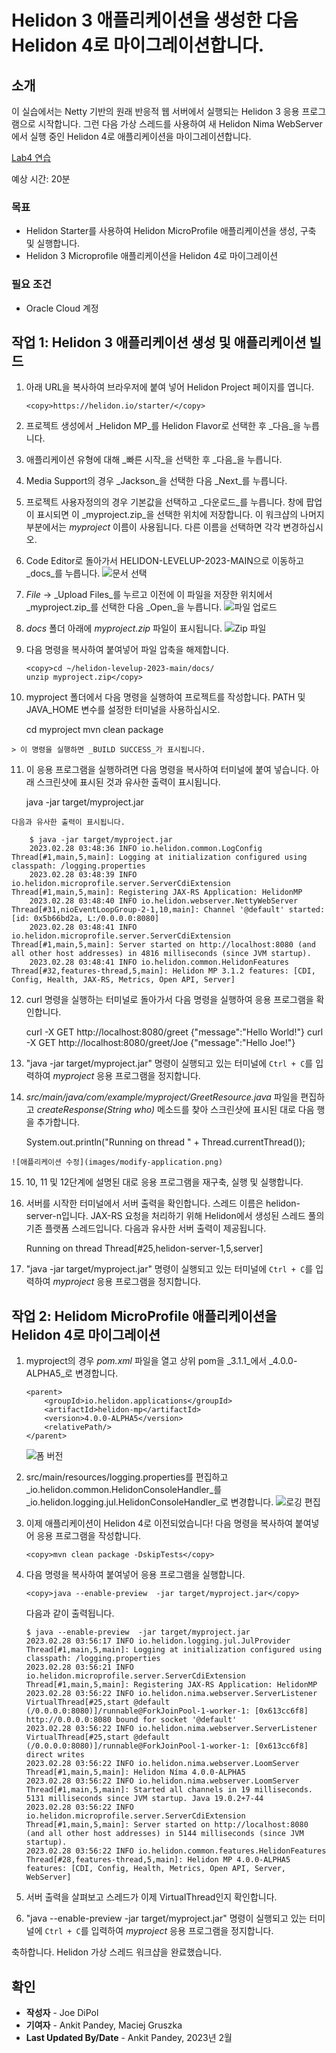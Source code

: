 # Helidon 3 애플리케이션을 생성한 다음 Helidon 4로 마이그레이션합니다.

## 소개

이 실습에서는 Netty 기반의 원래 반응적 웹 서버에서 실행되는 Helidon 3 응용 프로그램으로 시작합니다. 그런 다음 가상 스레드를 사용하여 새 Helidon Nima WebServer에서 실행 중인 Helidon 4로 애플리케이션을 마이그레이션합니다.

[Lab4 연습](videohub:1_zr1m00ba)

예상 시간: 20분

### 목표

*   Helidon Starter를 사용하여 Helidon MicroProfile 애플리케이션을 생성, 구축 및 실행합니다.
*   Helidon 3 Microprofile 애플리케이션을 Helidon 4로 마이그레이션

### 필요 조건

*   Oracle Cloud 계정

## 작업 1: Helidon 3 애플리케이션 생성 및 애플리케이션 빌드

1.  아래 URL을 복사하여 브라우저에 붙여 넣어 Helidon Project 페이지를 엽니다.
    
        <copy>https://helidon.io/starter/</copy>
        
2.  프로젝트 생성에서 _Helidon MP_를 Helidon Flavor로 선택한 후 _다음_을 누릅니다.
    
3.  애플리케이션 유형에 대해 _빠른 시작_을 선택한 후 _다음_을 누릅니다.
    
4.  Media Support의 경우 _Jackson_을 선택한 다음 _Next_를 누릅니다.
    
5.  프로젝트 사용자정의의 경우 기본값을 선택하고 _다운로드_를 누릅니다. 창에 팝업이 표시되면 이 _myproject.zip_을 선택한 위치에 저장합니다. 이 워크샵의 나머지 부분에서는 _myproject_ 이름이 사용됩니다. 다른 이름을 선택하면 각각 변경하십시오.
    
6.  Code Editor로 돌아가서 HELIDON-LEVELUP-2023-MAIN으로 이동하고 _docs_를 누릅니다. ![문서 선택](images/select-docs.png)
    
7.  _File_ -> _Upload Files_를 누르고 이전에 이 파일을 저장한 위치에서 _myproject.zip_를 선택한 다음 _Open_을 누릅니다. ![파일 업로드](images/upload-files.png)
    
8.  _docs_ 폴더 아래에 _myproject.zip_ 파일이 표시됩니다. ![Zip 파일](images/zip-file.png)
    
9.  다음 명령을 복사하여 붙여넣어 파일 압축을 해제합니다.
    
        <copy>cd ~/helidon-levelup-2023-main/docs/
        unzip myproject.zip</copy>
        
10.  myproject 폴더에서 다음 명령을 실행하여 프로젝트를 작성합니다. PATH 및 JAVA\_HOME 변수를 설정한 터미널을 사용하십시오.
    
        <copy>cd myproject
        mvn clean package</copy>
        
    
    > 이 명령을 실행하면 _BUILD SUCCESS_가 표시됩니다.
    
11.  이 응용 프로그램을 실행하려면 다음 명령을 복사하여 터미널에 붙여 넣습니다. 아래 스크린샷에 표시된 것과 유사한 출력이 표시됩니다.
    
        <copy>java -jar target/myproject.jar</copy>
        
    
    다음과 유사한 출력이 표시됩니다.
    
        $ java -jar target/myproject.jar
        2023.02.28 03:48:36 INFO io.helidon.common.LogConfig Thread[#1,main,5,main]: Logging at initialization configured using classpath: /logging.properties
        2023.02.28 03:48:39 INFO io.helidon.microprofile.server.ServerCdiExtension Thread[#1,main,5,main]: Registering JAX-RS Application: HelidonMP
        2023.02.28 03:48:40 INFO io.helidon.webserver.NettyWebServer Thread[#31,nioEventLoopGroup-2-1,10,main]: Channel '@default' started: [id: 0x5b66bd2a, L:/0.0.0.0:8080]
        2023.02.28 03:48:41 INFO io.helidon.microprofile.server.ServerCdiExtension Thread[#1,main,5,main]: Server started on http://localhost:8080 (and all other host addresses) in 4816 milliseconds (since JVM startup).
        2023.02.28 03:48:41 INFO io.helidon.common.HelidonFeatures Thread[#32,features-thread,5,main]: Helidon MP 3.1.2 features: [CDI, Config, Health, JAX-RS, Metrics, Open API, Server]
        
12.  curl 명령을 실행하는 터미널로 돌아가서 다음 명령을 실행하여 응용 프로그램을 확인합니다.
    
        <copy>
        curl -X GET http://localhost:8080/greet
        </copy>
        {"message":"Hello World!"}
        
    
        <copy>
        curl -X GET http://localhost:8080/greet/Joe
        </copy>
        {"message":"Hello Joe!"}
        
13.  "java -jar target/myproject.jar" 명령이 실행되고 있는 터미널에 `Ctrl + C`를 입력하여 _myproject_ 응용 프로그램을 정지합니다.
    
14.  _src/main/java/com/example/myproject/GreetResource.java_ 파일을 편집하고 _createResponse(String who)_ 메소드를 찾아 스크린샷에 표시된 대로 다음 행을 추가합니다.
    
        <copy>System.out.println("Running on thread " + Thread.currentThread());</copy>
        
    
    ![애플리케이션 수정](images/modify-application.png)
    
15.  10, 11 및 12단계에 설명된 대로 응용 프로그램을 재구축, 실행 및 실행합니다.
    
16.  서버를 시작한 터미널에서 서버 출력을 확인합니다. 스레드 이름은 helidon-server-n입니다. JAX-RS 요청을 처리하기 위해 Helidon에서 생성된 스레드 풀의 기존 플랫폼 스레드입니다. 다음과 유사한 서버 출력이 제공됩니다.
    
        Running on thread Thread[#25,helidon-server-1,5,server]
        
17.  "java -jar target/myproject.jar" 명령이 실행되고 있는 터미널에 `Ctrl + C`를 입력하여 _myproject_ 응용 프로그램을 정지합니다.
    

## 작업 2: Helidom MicroProfile 애플리케이션을 Helidon 4로 마이그레이션

1.  myproject의 경우 _pom.xml_ 파일을 열고 상위 pom을 _3.1.1_에서 _4.0.0-ALPHA5_로 변경합니다.
    
        <parent>
            <groupId>io.helidon.applications</groupId>
            <artifactId>helidon-mp</artifactId>
            <version>4.0.0-ALPHA5</version>
            <relativePath/>
        </parent>
        
    
    ![폼 버전](images/pom-version.png)
    
2.  src/main/resources/logging.properties를 편집하고 _io.helidon.common.HelidonConsoleHandler_를 _io.helidon.logging.jul.HelidonConsoleHandler_로 변경합니다. ![로깅 편집](images/edit-logging.png)
    
3.  이제 애플리케이션이 Helidon 4로 이전되었습니다! 다음 명령을 복사하여 붙여넣어 응용 프로그램을 작성합니다.
    
        <copy>mvn clean package -DskipTests</copy>
        
4.  다음 명령을 복사하여 붙여넣어 응용 프로그램을 실행합니다.
    
        <copy>java --enable-preview  -jar target/myproject.jar</copy>
        
    
    다음과 같이 출력됩니다.
    
        $ java --enable-preview  -jar target/myproject.jar
        2023.02.28 03:56:17 INFO io.helidon.logging.jul.JulProvider Thread[#1,main,5,main]: Logging at initialization configured using classpath: /logging.properties
        2023.02.28 03:56:21 INFO io.helidon.microprofile.server.ServerCdiExtension Thread[#1,main,5,main]: Registering JAX-RS Application: HelidonMP
        2023.02.28 03:56:22 INFO io.helidon.nima.webserver.ServerListener VirtualThread[#25,start @default (/0.0.0.0:8080)]/runnable@ForkJoinPool-1-worker-1: [0x613cc6f8] http://0.0.0.0:8080 bound for socket '@default'
        2023.02.28 03:56:22 INFO io.helidon.nima.webserver.ServerListener VirtualThread[#25,start @default (/0.0.0.0:8080)]/runnable@ForkJoinPool-1-worker-1: [0x613cc6f8] direct writes
        2023.02.28 03:56:22 INFO io.helidon.nima.webserver.LoomServer Thread[#1,main,5,main]: Helidon Níma 4.0.0-ALPHA5
        2023.02.28 03:56:22 INFO io.helidon.nima.webserver.LoomServer Thread[#1,main,5,main]: Started all channels in 19 milliseconds. 5131 milliseconds since JVM startup. Java 19.0.2+7-44
        2023.02.28 03:56:22 INFO io.helidon.microprofile.server.ServerCdiExtension Thread[#1,main,5,main]: Server started on http://localhost:8080 (and all other host addresses) in 5144 milliseconds (since JVM startup).
        2023.02.28 03:56:22 INFO io.helidon.common.features.HelidonFeatures Thread[#28,features-thread,5,main]: Helidon MP 4.0.0-ALPHA5 features: [CDI, Config, Health, Metrics, Open API, Server, WebServer]
        
5.  서버 출력을 살펴보고 스레드가 이제 VirtualThread인지 확인합니다.
    
6.  "java --enable-preview -jar target/myproject.jar" 명령이 실행되고 있는 터미널에 `Ctrl + C`를 입력하여 _myproject_ 응용 프로그램을 정지합니다.
    

축하합니다. Helidon 가상 스레드 워크샵을 완료했습니다.

## 확인

*   **작성자** - Joe DiPol
*   **기여자** - Ankit Pandey, Maciej Gruszka
*   **Last Updated By/Date** - Ankit Pandey, 2023년 2월